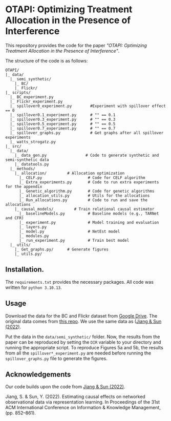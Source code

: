 # OTAPI: Optimizing Treatment Allocation in the Presence of Interference
This repository provides the code for the paper *"OTAPI: Optimizing Treatment Allocation in the Presence of Interference"*.

The structure of the code is as follows:
```
OTAPI/
|_ data/
  |_ semi_synthetic/                   
    |_ BC/
    |_ Flickr/
|_ scripts/
  |_ BC_experiment.py                    
  |_ Flickr_experiment.py
  |_ spillover0_experiment.py        #Experiment with spillover effect == 0    
  |_ spillover0.1_experiment.py      # "" == 0.1
  |_ spillover0.3_experiment.py      # "" == 0.3
  |_ spillover0.5_experiment.py      # "" == 0.5
  |_ spillover0.7_experiment.py      # "" == 0.7
  |_ spillover_graphs.py             # Get graphs after all spillover experiments 
  |_ watts_strogatz.py
|_ src/
  |_ data/
    |_ data_gen.py                 # Code to generate synthetic and semi-synthetic data
    |_ datatools.py                 
  |_ methods/
    |_ allocation/         # Allocation optimization
      |_ CELF.py                    # Code for CELF algorithm
      |_ Extra_experiments.py       # Code to run extra experiments for the appendix
      |_ Genetic_algorithm.py       # Code for genetic algorithms
      |_ allocation_utils.py        # Utils for the allocations
      |_ Run_allocations.py         # Code to run and save the allocations
    |_ causal_models/         # Train relational causal estimator
      |_ baselineModels.py          # Baseline models (e.g., TARNet and CFR)
      |_ experiment.py              # Model training and evaluation
      |_ layers.py                  
      |_ model.py                   # NetEst model
      |_ modules.py                 
      |_ run_experiment.py          # Train best model
  |_ utils/
    |_ Get_graphs.py/      # Generate figures
    |_ utils.py/      
```

## Installation.
The ```requirements.txt``` provides the necessary packages.
All code was written for ```python 3.10.13```.

## Usage
Download the data for the BC and Flickr dataset from [Google Drive](https://drive.google.com/drive/folders/16BDvaDuS19Tywji2xddWqV9l1GWJ6Bq1?usp=sharing). The original data comes from [this repo](https://github.com/rguo12/network-deconfounder-wsdm20).
We use the same data as ([Jiang & Sun (2022)](https://github.com/songjiang0909/Causal-Inference-on-Networked-Data). 

Put the data in the ```data/semi_synthetic/``` folder. Now, the results from the paper can be reproduced by setting the ```DIR``` variable to your directory and running the appropriate script. To reproduce Figures 5a and 5b, the results from all the ```spillover*_experiment.py``` are needed
before running the ```spillover_graphs.py``` file to generate the figures.

## Acknowledgements
Our code builds upon the code from [Jiang & Sun (2022)](https://github.com/songjiang0909/Causal-Inference-on-Networked-Data). 

Jiang, S. & Sun, Y. (2022). Estimating causal effects on networked observational data via representation learning. In Proceedings of the 31st ACM International Conference on Information & Knowledge Management, (pp. 852–861).
